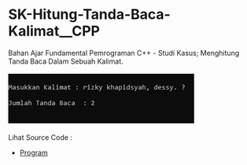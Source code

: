 # SK-Hitung-Tanda-Baca-Kalimat__CPP
Bahan Ajar Fundamental Pemrograman C++ - Studi Kasus; Menghitung Tanda Baca Dalam Sebuah Kalimat.<br><br>
<img src="https://github.com/RizkyKhapidsyah/SK-Hitung-Tanda-Baca-Kalimat__CPP/blob/master/SK-Hitung-Tanda-Baca-Kalimat__CPP/result/001.PNG"><br><br>
Lihat Source Code : <br>
- <a href="https://github.com/RizkyKhapidsyah/SK-Hitung-Tanda-Baca-Kalimat__CPP/blob/master/SK-Hitung-Tanda-Baca-Kalimat__CPP/Source.cpp">Program</a>
